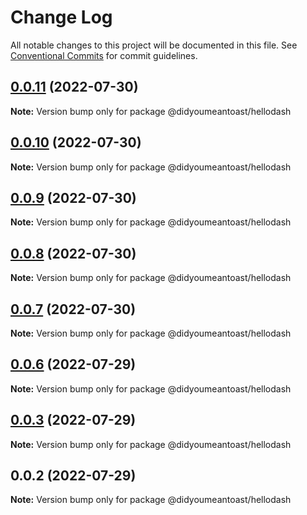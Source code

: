 # Change Log

All notable changes to this project will be documented in this file.
See [Conventional Commits](https://conventionalcommits.org) for commit guidelines.

## [0.0.11](https://github.com/jmanke/dash/compare/@didyoumeantoast/hellodash@0.0.10...@didyoumeantoast/hellodash@0.0.11) (2022-07-30)

**Note:** Version bump only for package @didyoumeantoast/hellodash





## [0.0.10](https://github.com/jmanke/dash/compare/@didyoumeantoast/hellodash@0.0.9...@didyoumeantoast/hellodash@0.0.10) (2022-07-30)

**Note:** Version bump only for package @didyoumeantoast/hellodash





## [0.0.9](https://github.com/jmanke/dash/compare/@didyoumeantoast/hellodash@0.0.8...@didyoumeantoast/hellodash@0.0.9) (2022-07-30)

**Note:** Version bump only for package @didyoumeantoast/hellodash





## [0.0.8](https://github.com/jmanke/dash/compare/@didyoumeantoast/hellodash@0.0.7...@didyoumeantoast/hellodash@0.0.8) (2022-07-30)

**Note:** Version bump only for package @didyoumeantoast/hellodash





## [0.0.7](https://github.com/jmanke/dash/compare/@didyoumeantoast/hellodash@0.0.6...@didyoumeantoast/hellodash@0.0.7) (2022-07-30)

**Note:** Version bump only for package @didyoumeantoast/hellodash





## [0.0.6](https://github.com/jmanke/dash/compare/@didyoumeantoast/hellodash@0.0.5...@didyoumeantoast/hellodash@0.0.6) (2022-07-29)

**Note:** Version bump only for package @didyoumeantoast/hellodash





## [0.0.3](https://github.com/jmanke/dash/compare/@didyoumeantoast/hellodash@0.0.2...@didyoumeantoast/hellodash@0.0.3) (2022-07-29)

**Note:** Version bump only for package @didyoumeantoast/hellodash





## 0.0.2 (2022-07-29)

**Note:** Version bump only for package @didyoumeantoast/hellodash
